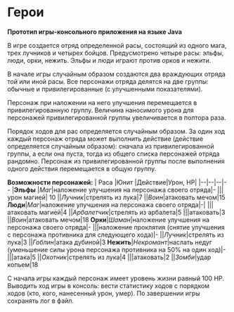 # Герои

**Прототип игры-консольного приложения на языке Java**

<p>В игре создается отряд определенной расы, состоящий из одного мага,
трех лучников и четырех бойцов. Предусмотрено четыре расы: эльфы, люди,
орки, нежить. Эльфы и люди играют против орков и нежити.</p>

<p>В начале игры случайным образом создаются два враждующих отряда той или иной расы.
Все персонажи отряда делятся на две группы: обычные и привилегированные (с улучшенными показателями). </p>
Персонаж при наложении на него улучшения перемещается в привилегированную группу. 
Величина наносимого урона для персонажей привилегированной группы увеличивается в полтора раза. 

<p>Порядок ходов для рас определяется случайным образом. За один ход каждый персонаж отряда может выполнить действие (действие определяется случайным образом): сначала из привилегированной группы, а если она пуста, тогда из общего списка персонажей отряда рандомно. Персонаж из привилегированной группы после выполнения одного действия перемещается в общую группу. </p>

**Возможности персонажей:**
| Раса |Юнит  |Действие|Урон, HP|
|--|--|--|--
|**Эльфы** |*Маг*|наложение улучшения на персонажа своего отряда|-
|||урон магией| 10
||*Лучник*|стрелять из лука|7
||*Воин*|атаковать мечом|15
**Люди**|*Маг*|наложение улучшения на персонажа своего отряда|-|
|||атаковать магией|4
||*Арбалетчик*|стрелять из арбалета|5
|||атаковать|3
||*Воин*|атаковать мечом|18
**Орки**|*Шаман*|наложение улучшения на персонажа своего отряда|-
|||наложение проклятия (снятие улучшения с персонажа противника для следующего хода)|-
||*Лучник*|стрелять из лука|3
||*Гоблин*|атака дубиной|3
**Нежить**|*Некромант*|наслать недуг (уменьшение силы урона персонажа противника на 50% на один ход)|-
|||атака|5
||*Охотник*|стрелять из лука|4
|||атаковать|2
||*Зомби*|удар копьем|18

С начала игры каждый персонаж имеет уровень жизни равный 100 HP.
Выводить ход игры в консоль: вести статистику ходов с порядком ходов
(кто, кого, нанесенный урон, умер). По завершении игры сохранять лог в
файл.